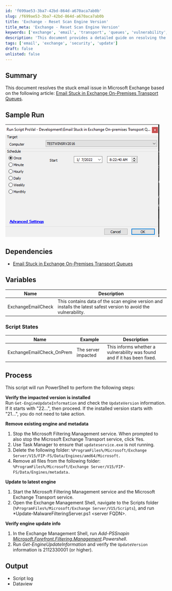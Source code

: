```yaml
---
id: 'f699ae53-3ba7-42bd-864d-a670aca7ab0b'
slug: /f699ae53-3ba7-42bd-864d-a670aca7ab0b
title: 'Exchange - Reset Scan Engine Version'
title_meta: 'Exchange - Reset Scan Engine Version'
keywords: ['exchange', 'email', 'transport', 'queues', 'vulnerability', 'update', 'service']
description: 'This document provides a detailed guide on resolving the stuck email issue in Microsoft Exchange. It outlines the necessary steps to verify the impacted version, remove existing engines, update to the latest engine, and verify the engine update information to ensure smooth email transport.'
tags: ['email', 'exchange', 'security', 'update']
draft: false
unlisted: false
---
```


## Summary

This document resolves the stuck email issue in Microsoft Exchange based on the following article: [Email Stuck in Exchange On-Premises Transport Queues](https://techcommunity.microsoft.com/t5/exchange-team-blog/email-stuck-in-exchange-on-premises-transport-queues/ba-p/3049447).

## Sample Run

![Sample Run](../../../static/img/Exchange---Reset-Scan-Engine-Version/image_1.png)

## Dependencies

- [Email Stuck in Exchange On-Premises Transport Queues](https://techcommunity.microsoft.com/t5/exchange-team-blog/email-stuck-in-exchange-on-premises-transport-queues/ba-p/3049447)

## Variables

| Name                   | Description                                                                                     |
|------------------------|-------------------------------------------------------------------------------------------------|
| ExchangeEmailCheck     | This contains data of the scan engine version and installs the latest safest version to avoid the vulnerability. |

### Script States

| Name                     | Example               | Description                                                        |
|--------------------------|-----------------------|--------------------------------------------------------------------|
| ExchangeEmailCheck_OnPrem| The server impacted    | This informs whether a vulnerability was found and if it has been fixed. |

## Process

This script will run PowerShell to perform the following steps:

**Verify the impacted version is installed**  
Run `Get-EngineUpdateInformation` and check the `UpdateVersion` information. If it starts with "22...", then proceed. If the installed version starts with "21...", you do not need to take action.

**Remove existing engine and metadata**  
1. Stop the Microsoft Filtering Management service. When prompted to also stop the Microsoft Exchange Transport service, click Yes.  
2. Use Task Manager to ensure that `updateservice.exe` is not running.  
3. Delete the following folder: `%ProgramFiles%/Microsoft/Exchange Server/V15/FIP-FS/Data/Engines/amd64/Microsoft.`  
4. Remove all files from the following folder: `%ProgramFiles%/Microsoft/Exchange Server/V15/FIP-FS/Data/Engines/metadata.`

**Update to latest engine**  
1. Start the Microsoft Filtering Management service and the Microsoft Exchange Transport service.  
2. Open the Exchange Management Shell, navigate to the Scripts folder (`%ProgramFiles%/Microsoft/Exchange Server/V15/Scripts`), and run *Update-MalwareFilteringServer.ps1 \<server FQDN>.

**Verify engine update info**  
1. In the Exchange Management Shell, run *Add-PSSnapin [Microsoft.Forefront.Filtering.Management](http://microsoft.Forefront.Filtering.Management).Powershell*.  
2. Run *Get-EngineUpdateInformation* and verify the `UpdateVersion` information is 2112330001 (or higher).

## Output

- Script log
- Dataview



